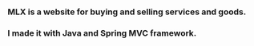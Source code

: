 ### MLX is a website for buying and selling services and goods.
### I made it with Java and Spring MVC framework.
